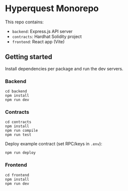 # Hyperquest Monorepo

This repo contains:

- `backend`: Express.js API server
- `contracts`: Hardhat Solidity project
- `frontend`: React app (Vite)

## Getting started

Install dependencies per package and run the dev servers.

### Backend

```
cd backend
npm install
npm run dev
```

### Contracts

```
cd contracts
npm install
npm run compile
npm run test
```

Deploy example contract (set RPC/keys in `.env`):

```
npm run deploy
```

### Frontend

```
cd frontend
npm install
npm run dev
```

